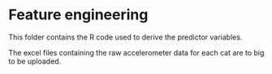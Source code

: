 # Feature engineering
This folder contains the R code used to derive the predictor variables.

The excel files containing the raw accelerometer data for each cat are to big to be uploaded.
